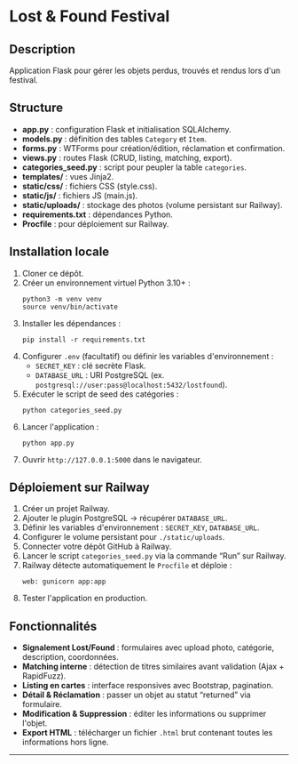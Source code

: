 # Lost & Found Festival

## Description

Application Flask pour gérer les objets perdus, trouvés et rendus lors d'un festival.

## Structure

- **app.py** : configuration Flask et initialisation SQLAlchemy.
- **models.py** : définition des tables `Category` et `Item`.
- **forms.py** : WTForms pour création/édition, réclamation et confirmation.
- **views.py** : routes Flask (CRUD, listing, matching, export).
- **categories_seed.py** : script pour peupler la table `categories`.
- **templates/** : vues Jinja2.
- **static/css/** : fichiers CSS (style.css).
- **static/js/** : fichiers JS (main.js).
- **static/uploads/** : stockage des photos (volume persistant sur Railway).
- **requirements.txt** : dépendances Python.
- **Procfile** : pour déploiement sur Railway.

## Installation locale

1. Cloner ce dépôt.
2. Créer un environnement virtuel Python 3.10+ :
   ```
   python3 -m venv venv
   source venv/bin/activate
   ```
3. Installer les dépendances :
   ```
   pip install -r requirements.txt
   ```
4. Configurer `.env` (facultatif) ou définir les variables d'environnement :
   - `SECRET_KEY` : clé secrète Flask.
   - `DATABASE_URL` : URI PostgreSQL (ex. `postgresql://user:pass@localhost:5432/lostfound`).
5. Exécuter le script de seed des catégories :
   ```
   python categories_seed.py
   ```
6. Lancer l'application :
   ```
   python app.py
   ```
7. Ouvrir `http://127.0.0.1:5000` dans le navigateur.

## Déploiement sur Railway

1. Créer un projet Railway.
2. Ajouter le plugin PostgreSQL → récupérer `DATABASE_URL`.
3. Définir les variables d'environnement : `SECRET_KEY`, `DATABASE_URL`.
4. Configurer le volume persistant pour `./static/uploads`.
5. Connecter votre dépôt GitHub à Railway.
6. Lancer le script `categories_seed.py` via la commande “Run” sur Railway.
7. Railway détecte automatiquement le `Procfile` et déploie :
   ```
   web: gunicorn app:app
   ```
8. Tester l'application en production.

## Fonctionnalités

- **Signalement Lost/Found** : formulaires avec upload photo, catégorie, description, coordonnées.
- **Matching interne** : détection de titres similaires avant validation (Ajax + RapidFuzz).
- **Listing en cartes** : interface responsives avec Bootstrap, pagination.
- **Détail & Réclamation** : passer un objet au statut “returned” via formulaire.
- **Modification & Suppression** : éditer les informations ou supprimer l'objet.
- **Export HTML** : télécharger un fichier `.html` brut contenant toutes les informations hors ligne.

---
